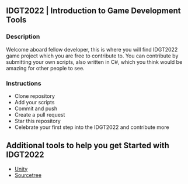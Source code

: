 
## IDGT2022 | Introduction to Game Development Tools

### Description

Welcome aboard fellow developer, this is where you will find IDGT2022 game project which you are free to contribute to.
You can contribute by submitting your own scripts, also written in C#, which you think would be amazing for other people to see.

### Instructions

- Clone repository
- Add your scripts
- Commit and push
- Create a pull request
- Star this repository
- Celebrate your first step into the IDGT2022 and contribute more

## Additional tools to help you get Started with IDGT2022

* [Unity](https://unity.com/)
* [Sourcetree](https://www.sourcetreeapp.com/)
